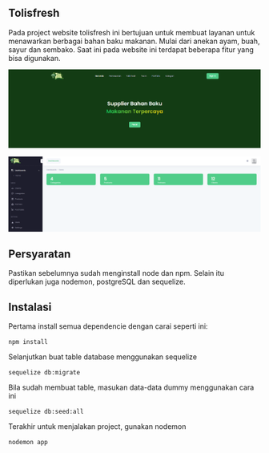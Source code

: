 ## Tolisfresh

Pada project website tolisfresh ini bertujuan untuk membuat layanan untuk menawarkan berbagai bahan baku makanan. Mulai dari anekan ayam, buah, sayur dan sembako. Saat ini pada website ini terdapat beberapa fitur yang bisa digunakan.

![Landing page](front.png "Landing page")

![Backend](back.png "Backend")

## Persyaratan

Pastikan sebelumnya sudah menginstall node dan npm. Selain itu diperlukan juga nodemon, postgreSQL dan sequelize.

## Instalasi

Pertama install semua dependencie dengan carai seperti ini:

```
npm install
```

Selanjutkan buat table database menggunakan sequelize

```
sequelize db:migrate
```

Bila sudah membuat table, masukan data-data dummy menggunakan cara ini

```
sequelize db:seed:all
```

Terakhir untuk menjalakan project, gunakan nodemon

```
nodemon app
```
